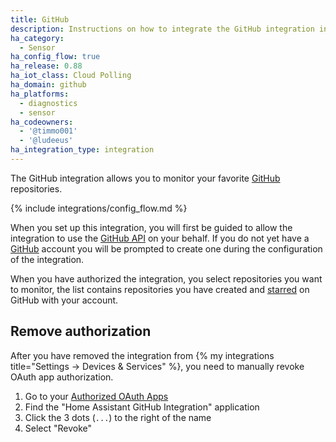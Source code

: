 ```yaml
---
title: GitHub
description: Instructions on how to integrate the GitHub integration into Home Assistant.
ha_category:
  - Sensor
ha_config_flow: true
ha_release: 0.88
ha_iot_class: Cloud Polling
ha_domain: github
ha_platforms:
  - diagnostics
  - sensor
ha_codeowners:
  - '@timmo001'
  - '@ludeeus'
ha_integration_type: integration
---
```


The GitHub integration allows you to monitor your favorite [GitHub][github] repositories.

{% include integrations/config_flow.md %}

When you set up this integration, you will first be guided to allow the integration to use the [GitHub API][github_api] on your behalf. If you do not yet have a [GitHub][github] account you will be prompted to create one during the configuration of the integration.

When you have authorized the integration, you select repositories you want to monitor, the list contains repositories you have created and [starred][github_starred] on GitHub with your account.

## Remove authorization

After you have removed the integration from {% my integrations title="Settings -> Devices & Services" %}, you need to manually revoke OAuth app authorization.

1. Go to your [Authorized OAuth Apps][github_apps]
2. Find the "Home Assistant GitHub Integration" application
3. Click the 3 dots (`...`) to the right of the name
4. Select "Revoke"

[github]: https://github.com/
[github_api]: https://docs.github.com/en/rest
[github_starred]: https://github.com/stars
[github_apps]: https://github.com/settings/applications
